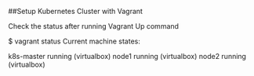 ##Setup Kubernetes Cluster with Vagrant

Check the status after running Vagrant Up command 

$ vagrant status
Current machine states:

k8s-master                running (virtualbox)
node1                     running (virtualbox)
node2                     running (virtualbox)
